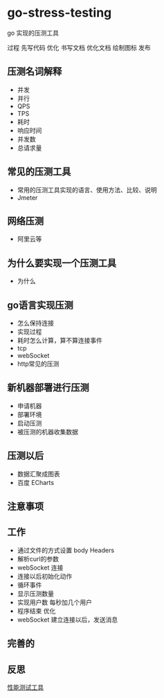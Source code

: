 # go-stress-testing
go 实现的压测工具


过程
先写代码 优化 书写文档 优化文档 绘制图标 发布

## 压测名词解释
- 并发
- 并行
- QPS
- TPS
- 耗时
- 响应时间
- 并发数
- 总请求量


## 常见的压测工具
- 常用的压测工具实现的语言、使用方法、比较、说明
- Jmeter

## 网络压测
- 阿里云等

## 为什么要实现一个压测工具
- 为什么

## go语言实现压测
- 怎么保持连接
- 实现过程
- 耗时怎么计算，算不算连接事件
- tcp
- webSocket
- http常见的压测

## 新机器部署进行压测
- 申请机器
- 部署环境
- 启动压测 
- 被压测的机器收集数据

## 压测以后
- 数据汇聚成图表
- 百度 ECharts

## 注意事项

## 工作
- 通过文件的方式设置 body Headers
- 解析curl的参数
- webSocket 连接
- 连接以后初始化动作
- 循环事件
- 显示压测数量
- 实现用户数 每秒加几个用户
- 程序结束 优化
- webSocket 建立连接以后，发送消息


## 完善的


## 反思

[性能测试工具](https://testerhome.com/topics/17068)


